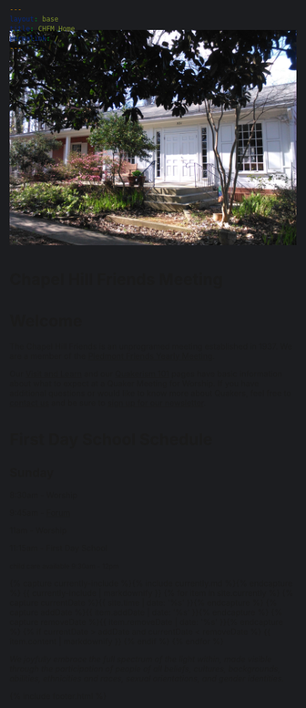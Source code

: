 ```yaml
---
layout: base
title: CHFM Home
permalink: /
---
```

<head>
  <style>
    html, body {
      background-color: #1C1D20;
    }
    body {
      padding-top: 0px;
    }
    #navigation {
    background-color: #1C1D20; // dark1
    }
    #footer {
      background-color: #1C1D20;
      color: #6E7182; // light1
    }
    #footerLine {
      border-color: #6E7182; // light1
    }
  </style>
</head>
<body>
{% include nav.html %}
<div style="margin-top: -70px;" class="container-fluid" id="homeBase">
  <div class="row justify-content-center">
    <div class="col-12 noPadding" id="bigImage">
      <img class="img-fluid" src="assets/images/meeting-house.jpg" />
    </div>
    <div class="col-12 overlay">
      <h1>Chapel Hill Friends Meeting</h1>
    </div>
  </div>
</div>
<div class="container-fluid" id="homeContent">
  <div class="row mx-auto">
    <div class="homeInfo col-md-4 order-md-1 order-2">
      <h1>Welcome</h1>
      <p>The Chapel Hill Friends is an unprogramed meeting established in 1937. We are a member of the <a href="https://piedmontfriendsfellowship.org/">Piedmont Friends Yearly Meeting</a>.</p>
      <p>Our <a href="{{site.baseurl}}/visit-and-learn">Visit and Learn</a> and our <a href="{{site.baseurl}}/">Quakerism 101</a> pages have basic information about what to expect at a Quaker Meeting for Worship. If you have additional questions or would like to know more about Quakers, feel free to <a href="{{site.baseurl}}/contact">contact us</a> and be sure to <a href="#" id="newsPop" data-toggle="popover" data-placement="top">sign up for our newsletter</a>.</p>
    </div>
    <div class="homeInfo col-md-8 order-md-2 order-3">
      <h1>First Day School Schedule</h1>
      <h2>Sunday</h2>
      <p>8:30am - Worship</p>
      <p>9:45am - <a href="{{site.baseurl}}/forums">Forum</a></p>
      <p>11am - Worship</p>
      <p>11:15am - First Day School</p>
      <p><small>child care available 9:30am - 12pm</small></p>
      <p></p>
      <!-- this mess of jekyll (which shouldn't be visible online) is to generate the "currently" -->
      {% capture currently-include %}{% include currently.md %}{% endcapture %}
      {{ currently-include | markdownify }}
      {% for item in site.currently %}
        {% capture currentDate %}{{ site.time | date: '%s' }}{% endcapture %}
        {% capture addDate %}{{ item.addDate | date: '%s' }}{% endcapture %}
        {% capture removeDate %}{{ item.removeDate | date: '%s' }}{% endcapture %}
        {% if currentDate > addDate and currentDate < removeDate %}
          {{ item.content | markdownify }}
        {% endif %}
      {% endfor %}
    </div>
    <div class="homeInfo col-12 order-md-3 order-1">
      <p><i>We joyfully embrace the full spectrum of the light within, made visible through the participation of people of all beliefs, cultures, backgrounds, abilities, ethnicities and races, sexual orientations, and gender identities.</i></p>
    </div>
  </div>
</div>

{% include footer.html %}

</body>